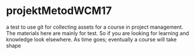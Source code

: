 # projektMetodWCM17
a test to use git for collecting assets for a course in project management. 
The materials here are mainly for test. 
So if you are looking for learning and knowledge look elsewhere. As time goes; eventually a course will take shape
